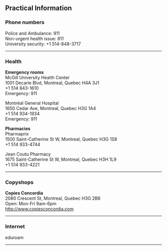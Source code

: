 ## Practical Information

### Phone numbers

Police and Ambulance: 911\
Non-urgent health issue: 811\
University security: +1 514-848-3717

***

### Health

**Emergency rooms**\
McGill University Health Center\
1001 Decarie Blvd, Montreal, Quebec H4A 3J1\
+1 514 843-1610\
Emergency: 911

Montréal General Hospital\
1650 Cedar Ave, Montreal, Quebec H3G 1A4\
+1 514 934-1934\
Emergency: 911

**Pharmacies**\
Pharmaprix\
1500 Saint-Catherine St W, Montreal, Quebec H3G 1S8\
+1 514 933-4744

Jean Coutu Pharmacy\
1675 Saint-Catherine St W, Montreal, Quebec H3H 1L9\
+1 514 933-4221

***

### Copyshops

**Copies Concordia**\
2080 Crescent St, Montreal, Quebec H3G 2B8\
Open: Mon-Fri 9am-6pm\
http://www.copiesconcordia.com

***

### Internet

eduroam

***
